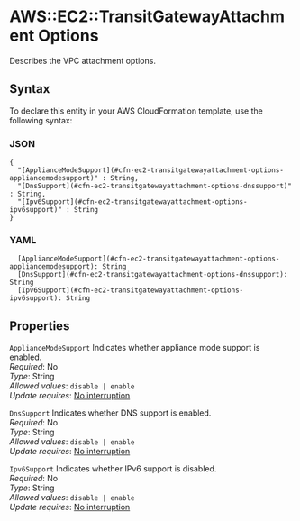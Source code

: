 # AWS::EC2::TransitGatewayAttachment Options<a name="aws-properties-ec2-transitgatewayattachment-options"></a>

Describes the VPC attachment options\.

## Syntax<a name="aws-properties-ec2-transitgatewayattachment-options-syntax"></a>

To declare this entity in your AWS CloudFormation template, use the following syntax:

### JSON<a name="aws-properties-ec2-transitgatewayattachment-options-syntax.json"></a>

```
{
  "[ApplianceModeSupport](#cfn-ec2-transitgatewayattachment-options-appliancemodesupport)" : String,
  "[DnsSupport](#cfn-ec2-transitgatewayattachment-options-dnssupport)" : String,
  "[Ipv6Support](#cfn-ec2-transitgatewayattachment-options-ipv6support)" : String
}
```

### YAML<a name="aws-properties-ec2-transitgatewayattachment-options-syntax.yaml"></a>

```
  [ApplianceModeSupport](#cfn-ec2-transitgatewayattachment-options-appliancemodesupport): String
  [DnsSupport](#cfn-ec2-transitgatewayattachment-options-dnssupport): String
  [Ipv6Support](#cfn-ec2-transitgatewayattachment-options-ipv6support): String
```

## Properties<a name="aws-properties-ec2-transitgatewayattachment-options-properties"></a>

`ApplianceModeSupport` <a name="cfn-ec2-transitgatewayattachment-options-appliancemodesupport"></a>
Indicates whether appliance mode support is enabled\.  
_Required_: No  
_Type_: String  
_Allowed values_: `disable | enable`  
_Update requires_: [No interruption](https://docs.aws.amazon.com/AWSCloudFormation/latest/UserGuide/using-cfn-updating-stacks-update-behaviors.html#update-no-interrupt)

`DnsSupport` <a name="cfn-ec2-transitgatewayattachment-options-dnssupport"></a>
Indicates whether DNS support is enabled\.  
_Required_: No  
_Type_: String  
_Allowed values_: `disable | enable`  
_Update requires_: [No interruption](https://docs.aws.amazon.com/AWSCloudFormation/latest/UserGuide/using-cfn-updating-stacks-update-behaviors.html#update-no-interrupt)

`Ipv6Support` <a name="cfn-ec2-transitgatewayattachment-options-ipv6support"></a>
Indicates whether IPv6 support is disabled\.  
_Required_: No  
_Type_: String  
_Allowed values_: `disable | enable`  
_Update requires_: [No interruption](https://docs.aws.amazon.com/AWSCloudFormation/latest/UserGuide/using-cfn-updating-stacks-update-behaviors.html#update-no-interrupt)
